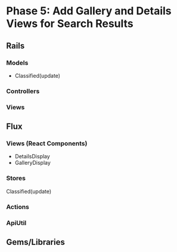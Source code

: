 # Phase 5: Add Gallery and Details Views for Search Results

## Rails
### Models
* Classified(update)
### Controllers


### Views
## Flux
### Views (React Components)
* DetailsDisplay
* GalleryDisplay
### Stores
Classified(update)
### Actions
### ApiUtil
## Gems/Libraries
